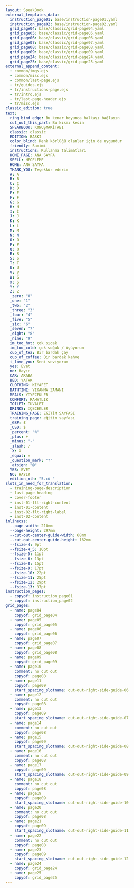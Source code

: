 ```yaml
---
layout: SpeakBook
external_templates_data:
  instruction_page01: base/instruction-page01.yaml
  instruction_page02: base/instruction-page02.yaml
  grid_page04: base/classic/grid-page04.yaml
  grid_page05: base/classic/grid-page05.yaml
  grid_page06: base/classic/grid-page06.yaml
  grid_page07: base/classic/grid-page07.yaml
  grid_page08: base/classic/grid-page08.yaml
  grid_page09: base/classic/grid-page09.yaml
  grid_page24: base/classic/grid-page24.yaml
  grid_page25: base/classic/grid-page25.yaml
external_append_content:
  - common/imgs.ejs
  - common/misc.ejs
  - common/last-page.ejs
  - tr/guides.ejs
  - tr/instructions-page.ejs
  - tr/intro.ejs
  - tr/last-page-header.ejs
  - tr/misc.ejs
classic_edition: true
text:
  ring_bind_edge: Bu kenar boyunca halkayı bağlayın
  cut_out_this_part: Bu kısmı kesin
  SPEAKBOOK: KONUŞMAKİTABI
  classic: classic
  EDITION: BASKI
  color_blind: Renk körlüğü olanlar için de uygundur
  friendly: Samimi
  instructions: Kullanma talimatları
  HOME_PAGE: ANA SAYFA
  SPELL: HECELEME
  HOME: ANA SAYFA
  THANK_YOU: Teşekkür ederim
  A: A
  B: B
  C: Ç
  D: D
  E: E
  F: F
  G: G
  H: H
  I: İ
  J: J
  K: K
  L: L
  M: M
  N: N
  O: O
  P: P
  Q: Q
  R: R
  S: S
  T: T
  U: U
  V: V
  W: Ğ
  X: Ş
  Y: Y
  Z: Z
  _zero: "0"
  _one: "1"
  _two: "2"
  _three: "3"
  _four: "4"
  _five: "5"
  _six: "6"
  _seven: "7"
  _eight: "8"
  _nine: "9"
  im_too_hot: çok sıcak
  im_too_cold: çok soğuk / üşüyorum
  cup_of_tea: Bir bardak çay
  cup_of_coffee: Bir bardak kahve
  i_love_you: Seni seviyorum
  yes: Evet
  no: Hayır
  CAR: ARABA
  BED: YATAK
  CLOTHING: KIYAFET
  BATHTIME: YIKANMA ZAMANI
  MEALS: YİYECEKLER
  COMFORT: RAHATLIK
  TOILET: TUVALET
  DRINKS: İÇECEKLER
  TRAINING_PAGE: EĞİTİM SAYFASI
  training_page: eğitim sayfası
  _GBP: £
  _USD: $
  _percent: "%"
  _plus: +
  _minus: "-"
  _slash: /
  _X: X
  _equal: =
  _question_mark: "?"
  _atsign: "@"
  YES: EVET
  NO: HAYIR
  edition_nth: "5.cü "
slots_in_need_for_translation:
  - training-page-description
  - last-page-heading
  - cover-footer
  - inst-01-flt-right-content
  - inst-01-content
  - inst-02-flt-right-label
  - inst-02-content
inlinecss:
  --page-width: 210mm
  --page-height: 297mm
  --cut-out-center-guide-width: 68mm
  --cut-out-center-guide-height: 162mm
  --fsize-4: 9pt
  --fsize-4_5: 10pt
  --fsize-5: 11pt
  --fsize-6: 13pt
  --fsize-8: 15pt
  --fsize-9: 17pt
  --fsize-10: 22pt
  --fsize-11: 25pt
  --fsize-12: 29pt
  --fsize-13: 37pt
instruction_pages:
  - copyof: instruction_page01
  - copyof: instruction_page02
grid_pages:
  - name: page04
    copyof: grid_page04
  - name: page05
    copyof: grid_page05
  - name: page06
    copyof: grid_page06
  - name: page07
    copyof: grid_page07
  - name: page08
    copyof: grid_page08
  - name: page09
    copyof: grid_page09
  - name: page10
    comment: no cut out
    copyof: page08
  - name: page11
    copyof: page09
    start_spacing_slotname: cut-out-right-side-guide-06
  - name: page12
    comment: no cut out
    copyof: page08
  - name: page13
    copyof: page09
    start_spacing_slotname: cut-out-right-side-guide-07
  - name: page14
    comment: no cut out
    copyof: page08
  - name: page15
    copyof: page09
    start_spacing_slotname: cut-out-right-side-guide-08
  - name: page16
    comment: no cut out
    copyof: page08
  - name: page17
    copyof: page09
    start_spacing_slotname: cut-out-right-side-guide-09
  - name: page18
    comment: no cut out
    copyof: page08
  - name: page19
    copyof: page09
    start_spacing_slotname: cut-out-right-side-guide-10
  - name: page20
    comment: no cut out
    copyof: page08
  - name: page21
    copyof: page09
    start_spacing_slotname: cut-out-right-side-guide-11
  - name: page22
    comment: no cut out
    copyof: page08
  - name: page23
    copyof: page09
    start_spacing_slotname: cut-out-right-side-guide-12
  - name: page24
    copyof: grid_page24
  - name: page25
    copyof: grid_page25
---
```



